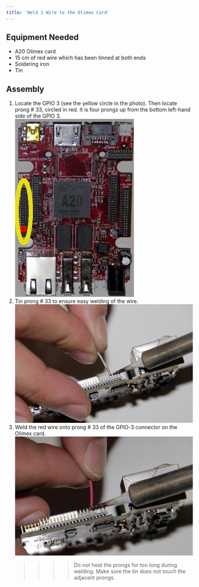 ```yaml
---
title: 'Weld 1 Wire to the Olimex Card'
---
```


## Equipment Needed

* A20 Olimex card
* 15 cm of red wire which has been tinned at both ends
* Soldering iron
* Tin

## Assembly

1. Locate the GPIO 3 \(see the yellow circle in the photo\). 
   Then locate prong \# 33, circled in red. It is four prongs up from the bottom left-hand side of the GPIO 3.     
    ![](_MG_5245-1.JPG)  
2. Tin prong \# 33 to ensure easy welding of the wire.    
    ![](_MG_5329.JPG)  
3. Weld the red wire onto prong \# 33 of the GPIO-3 connector on the Olimex card.     
    ![](_MG_5331.JPG)  
   >>>> Do not heat the prongs for too long during welding. Make sure the tin does not touch the adjacent prongs.




